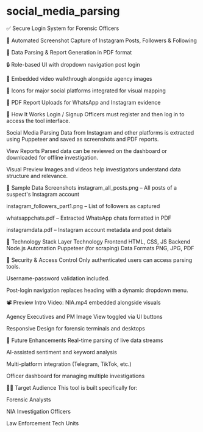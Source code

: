 # social_media_parsing

✅ Secure Login System for Forensic Officers

📸 Automated Screenshot Capture of Instagram Posts, Followers & Following

📄 Data Parsing & Report Generation in PDF format

🔒 Role-based UI with dropdown navigation post login

🎥 Embedded video walkthrough alongside agency images

🔗 Icons for major social platforms integrated for visual mapping

📑 PDF Report Uploads for WhatsApp and Instagram evidence

🚀 How It Works
Login / Signup
Officers must register and then log in to access the tool interface.

Social Media Parsing
Data from Instagram and other platforms is extracted using Puppeteer and saved as screenshots and PDF reports.

View Reports
Parsed data can be reviewed on the dashboard or downloaded for offline investigation.

Visual Preview
Images and videos help investigators understand data structure and relevance.

📸 Sample Data Screenshots
instagram_all_posts.png – All posts of a suspect's Instagram account

instagram_followers_part1.png – List of followers as captured

whatsappchats.pdf – Extracted WhatsApp chats formatted in PDF

instagramdata.pdf – Instagram account metadata and post details

🧠 Technology Stack
Layer	Technology
Frontend	HTML, CSS, JS
Backend	Node.js
Automation	Puppeteer (for scraping)
Data Formats	PNG, JPG, PDF

🔐 Security & Access Control
Only authenticated users can access parsing tools.

Username-password validation included.

Post-login navigation replaces heading with a dynamic dropdown menu.

📽 Preview
Intro Video: NIA.mp4 embedded alongside visuals

Agency Executives and PM Image View toggled via UI buttons

Responsive Design for forensic terminals and desktops

📌 Future Enhancements
Real-time parsing of live data streams

AI-assisted sentiment and keyword analysis

Multi-platform integration (Telegram, TikTok, etc.)

Officer dashboard for managing multiple investigations

👮‍♂️ Target Audience
This tool is built specifically for:

Forensic Analysts

NIA Investigation Officers

Law Enforcement Tech Units
